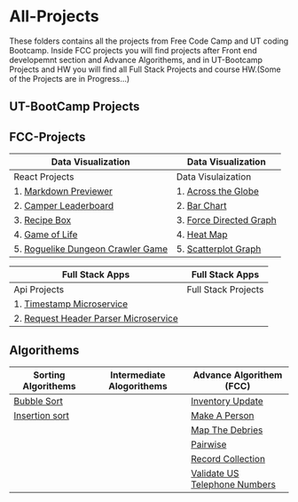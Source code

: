 # All-Projects
These folders contains all the projects from Free Code Camp and UT coding Bootcamp. Inside FCC projects you will find projects after Front end developemnt section and Advance Algorithems, and in UT-Bootcamp Projects and HW you will find all Full Stack Projects and course HW.(Some of the Projects are in Progress...)   

## UT-BootCamp Projects

## FCC-Projects
|Data Visualization                                                                                     |Data Visualization                                                                                 |
|-------------------                                                                                    |---------------------------------------------------------------------------------------------------|
|React Projects                                                                                         |Data Visulaization                                                                                 |
|1. [Markdown Previewer](FCC-Projects/React%20Projects/Markdown%20Previewer)                            |1. [Across the Globe](FCC-Projects/Data%20Visualization%20Projects/Across%20the%20Globe)           |
|2. [Camper Leaderboard](FCC-Projects/React%20Projects/Camper%20Leaderboard)                            |2. [Bar Chart](FCC-Projects/Data%20Visualization%20Projects/Bar%20Chart)                           |
|3. [Recipe Box](FCC-Projects/React%20Projects/Recipe%20Box)                                            |3. [Force Directed Graph](FCC-Projects/Data%20Visualization%20Projects/Force%20Directed%20Graph)   |
|4. [Game of Life](FCC-Projects/React%20Projects/Game%20of%20Life)                                      |4. [Heat Map](FCC-Projects/Data%20Visualization%20Projects/Heat%20Map)                             |        
|5. [Roguelike Dungeon Crawler Game](FCC-Projects/React%20Projects/Roguelike%20Dungeon%20Crawler%20Game)|5. [Scatterplot Graph](FCC-Projects/Data%20Visualization%20Projects/Scatterplot%20Graph)           |                            |

|Full Stack Apps|Full Stack Apps|
|--------|----------|
|Api Projects| Full Stack Projects|
|1. [Timestamp Microservice](FCC-Projects/API%20Projects/Timestamp%20Microservice)||
|2. [Request Header Parser Microservice](FCC-Projects/API%20Projects/Request%20Header%20Parser%20Microservice)||

## Algorithems

| Sorting Algorithems                               |Intermediate Alogorithems | Advance Algorithem (FCC)                                                                    |
|---------------------------------------------------|--------------------------|-------------------------------------------------------------------------------------------  |
| [Bubble Sort](Algorithems/BubbleSort)             |                          | [Inventory Update](Algorithems/FCC-Algorithem/Inventory_Update)                             |
| [Insertion sort](Algorithems/Insertion%20Sort)    |                          | [Make A Person](Algorithems/FCC-Algorithem/Make_A_Person)                                   |
|                                                   |                          |  [Map The Debries](Algorithems/FCC-Algorithem/Map_The_Debries)                              |
|                                                   |                          |  [Pairwise](Algorithems/FCC-Algorithem/Pairwise)                                            |
|                                                   |                          |  [Record Collection](Algorithems/FCC-Algorithem/Record_Collection)                          |
|                                                   |                          |  [Validate US Telephone Numbers](Algorithems/FCC-Algorithem/Validate_US_Telephone_Numbers)  |